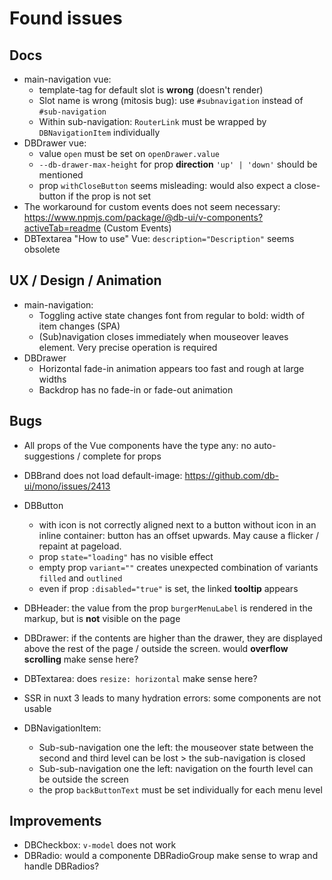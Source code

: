 # Found issues

## Docs

- main-navigation vue:
  - template-tag for default slot is **wrong** (doesn't render)
  - Slot name is wrong (mitosis bug): use `#subnavigation` instead of `#sub-navigation` 
  - Within sub-navigation: `RouterLink` must be wrapped by `DBNavigationItem` individually 
- DBDrawer vue:
  - value `open` must be set on `openDrawer.value`
  - `--db-drawer-max-height` for prop **direction** `'up' | 'down'` should be mentioned
  - prop `withCloseButton` seems misleading: would also expect a close-button if the prop is not set
- The workaround for custom events does not seem necessary: https://www.npmjs.com/package/@db-ui/v-components?activeTab=readme (Custom Events)
- DBTextarea "How to use" Vue: `description="Description"` seems obsolete

## UX / Design / Animation

- main-navigation:
  - Toggling active state changes font from regular to bold: width of item changes (SPA)
  - (Sub)navigation closes immediately when mouseover leaves element. Very precise operation is required
- DBDrawer
  - Horizontal fade-in animation appears too fast and rough at large widths
  - Backdrop has no fade-in or fade-out animation

## Bugs

- All props of the Vue components have the type any: no auto-suggestions / complete for props
- DBBrand does not load default-image: https://github.com/db-ui/mono/issues/2413
- DBButton
  - with icon is not correctly aligned next to a button without icon in an inline container: button has an offset upwards. May cause a flicker / repaint at pageload.
  - prop  `state="loading"` has no visible effect
  - empty prop `variant=""` creates unexpected combination of variants `filled` and `outlined`
  - even if prop `:disabled="true"` is set, the linked **tooltip** appears
- DBHeader: the value from the prop `burgerMenuLabel` is rendered in the markup, but is **not** visible on the page
- DBDrawer: if the contents are higher than the drawer, they are displayed above the rest of the page / outside the screen. would **overflow scrolling** make sense here?
- DBTextarea: does `resize: horizontal` make sense here?
- SSR in nuxt 3 leads to many hydration errors: some components are not usable

- DBNavigationItem:
  - Sub-sub-navigation one the left: the mouseover state between the second and third level can be lost > the sub-navigation is closed
  - Sub-sub-navigation one the left: navigation on the fourth level can be outside the screen
  - the prop `backButtonText` must be set individually for each menu level

## Improvements

- DBCheckbox: `v-model` does not work
- DBRadio: would a componente DBRadioGroup make sense to wrap and handle DBRadios?
